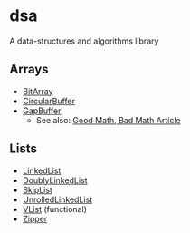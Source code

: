 # dsa
A data-structures and algorithms library

## Arrays

- [BitArray](https://en.wikipedia.org/wiki/Bit_array)
- [CircularBuffer](https://en.wikipedia.org/wiki/Circular_buffer)
- [GapBuffer](https://en.wikipedia.org/wiki/Gap_buffer)
  - See also: [Good Math, Bad Math Article](http://scienceblogs.com/goodmath/2009/02/18/gap-buffers-or-why-bother-with-1/)

## Lists

- [LinkedList](https://en.wikipedia.org/wiki/Linked_list)
- [DoublyLinkedList](https://en.wikipedia.org/wiki/Doubly_linked_list)
- [SkipList](https://en.wikipedia.org/wiki/Skip_list)
- [UnrolledLinkedList](https://en.wikipedia.org/wiki/Unrolled_linked_list)
- [VList](https://en.wikipedia.org/wiki/VList) (functional)
- [Zipper](https://en.wikipedia.org/wiki/Zipper_(data_structure))
